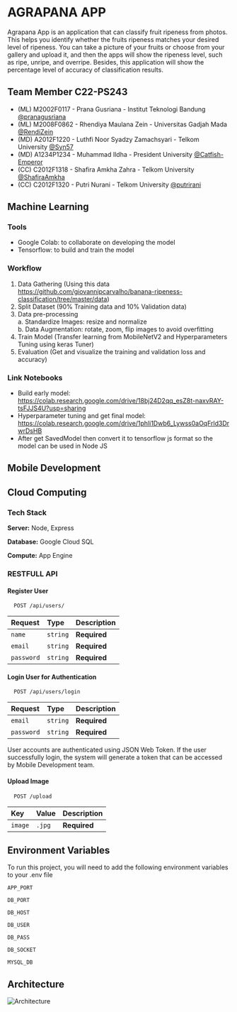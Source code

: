 
# AGRAPANA APP

Agrapana App is an application that can classify fruit ripeness from photos. This helps you identify whether the fruits ripeness matches your desired level of ripeness. You can take a picture of your fruits or choose from your gallery and upload it, and then the apps will show the ripeness level, such as ripe, unripe, and overripe. Besides, this application will show the percentage level of accuracy of classification results.


## Team Member C22-PS243

- (ML) M2002F0117 - Prana Gusriana - Institut Teknologi Bandung [@pranagusriana](https://github.com/pranagusriana)
- (ML) M2008F0862 - Rhendiya Maulana Zein - Universitas Gadjah Mada [@RendiZein](https://github.com/RendiZein)
- (MD) A2012F1220 - Luthfi Noor Syadzy Zamachsyari - Telkom University [@Syn57](https://github.com/Syn57)
- (MD) A1234P1234 - Muhammad Ildha - President University [@Catfish-Emperor](https://github.com/Catfish-Emperor)
- (CC) C2012F1318 - Shafira Amkha Zahra - Telkom University [@ShafiraAmkha](https://github.com/ShafiraAmkha)
- (CC) C2012F1320 - Putri Nurani - Telkom University [@putrirani](https://github.com/putrirani)

## Machine Learning
### Tools
- Google Colab: to collaborate on developing the model
- Tensorflow: to build and train the model

### Workflow
1. Data Gathering (Using this data https://github.com/giovannipcarvalho/banana-ripeness-classification/tree/master/data)
2. Split Dataset (90% Training data and 10% Validation data)
3. Data pre-processing<br/>
  a. Standardize Images: resize and normalize<br/>
  b. Data Augmentation: rotate, zoom, flip images to avoid overfitting
4. Train Model (Transfer learning from MobileNetV2 and Hyperparameters Tuning using keras Tuner)
5. Evaluation (Get and visualize the training and validation loss and accuracy)

### Link Notebooks
- Build early model: https://colab.research.google.com/drive/18bj24D2qq_esZ8t-naxvRAY-tsFJJS4U?usp=sharing
- Hyperparameter tuning and get final model: https://colab.research.google.com/drive/1phli1Dwb6_Lywss0aOqFrld3DrwrDsHB
- After get SavedModel then convert it to tensorflow js format so the model can be used in Node JS

## Mobile Development

## Cloud Computing

### Tech Stack

**Server:** Node, Express

**Database:** Google Cloud SQL

**Compute:** App Engine


### RESTFULL API 

#### Register User

```http
  POST /api/users/
```

| Request | Type     | Description                |
| :-------- | :------- | :------------------------- |
| `name` | `string` | **Required** |
| `email` | `string` | **Required** |
| `password` | `string` | **Required** |




#### Login User for Authentication 

```http
  POST /api/users/login
```

| Request | Type     | Description                       |
| :-------- | :------- | :-------------------------------- |
| `email` | `string` | **Required** |
| `password` | `string` | **Required** |

User accounts are authenticated using JSON Web Token. If the user successfully login, the system will generate a token that can be accessed by Mobile Development team.

#### Upload Image

```http
  POST /upload
```

| Key | Value    | Description                       |
| :-------- | :------- | :-------------------------------- |
| `image` | `.jpg` | **Required** |




## Environment Variables 

To run this project, you will need to add the following environment variables to your .env file

`APP_PORT`

`DB_PORT`

`DB_HOST`

`DB_USER`

`DB_PASS`

`DB_SOCKET`

`MYSQL_DB`


## Architecture

![Architecture](https://user-images.githubusercontent.com/99302582/173039761-4bbcbc90-4414-413e-ae87-554cff504122.png)


